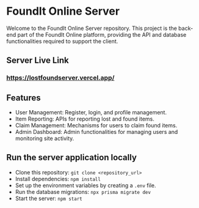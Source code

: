 # FoundIt Online Server

Welcome to the FoundIt Online Server repository. This project is the back-end part of the FoundIt Online platform, providing the API and database functionalities required to support the client.

## Server Live Link

### https://lostfoundserver.vercel.app/

## Features

- User Management: Register, login, and profile management.
- Item Reporting: APIs for reporting lost and found items.
- Claim Management: Mechanisms for users to claim found items.
- Admin Dashboard: Admin functionalities for managing users and monitoring site activity.

## Run the server application locally

- Clone this repository: `git clone <repository_url>`
- Install dependencies: `npm install`
- Set up the environment variables by creating a `.env` file.
- Run the database migrations: `npx prisma migrate dev`
- Start the server: `npm start`

